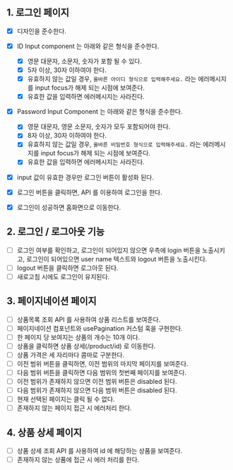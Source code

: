## 1. 로그인 페이지

- [x] 디자인을 준수한다.
- [x] ID Input component 는 아래와 같은 형식을 준수한다.
  - [x] 영문 대문자, 소문자, 숫자가 포함 될 수 있다.
  - [x] 5자 이상, 30자 이하여야 한다.
  - [x] 유효하지 않는 값일 경우, `올바른 아이디 형식으로 입력해주세요.` 라는 에러메시지를 input focus가 해제 되는 시점에 보여준다.
  - [x] 유효한 값을 입력하면 에러메시지는 사라진다.
- [x] Password Input Component 는 아래와 같은 형식을 준수한다.

  - [x] 영문 대문자, 영문 소문자, 숫자가 모두 포함되어야 한다.
  - [x] 8자 이상, 30자 이하여야 한다.
  - [x] 유효하지 않는 값일 경우, `올바른 비밀번호 형식으로 입력해주세요.` 라는 에러메시지를 input focus가 해제 되는 시점에 보여준다.
  - [x] 유효한 값을 입력하면 에러메시지는 사라진다.

- [x] input 값이 유효한 경우만 로그인 버튼이 활성화 된다.
- [x] 로그인 버튼을 클릭하면, API 를 이용하여 로그인을 한다.
- [x] 로그인이 성공하면 홈화면으로 이동한다.

## 2. 로그인 / 로그아웃 기능

- [ ] 로그인 여부를 확인하고, 로그인이 되어있지 않으면 우측에 login 버튼을 노출시키고, 로그인이 되어있으면 user name 텍스트와 logout 버튼을 노출시킨다.
- [ ] logout 버튼을 클릭하면 로그아웃 된다.
- [ ] 새로고침 시에도 로그인이 유지된다.

## 3. 페이지네이션 페이지

- [ ] 상품목록 조회 API 를 사용하여 상품 리스트를 보여준다.
- [ ] 페이지네이션 컴포넌트와 usePagination 커스텀 훅을 구현한다.
- [ ] 한 페이지 당 보여지는 상품의 개수는 10개 이다.
- [ ] 상품을 클릭하면 상품 상세(/product/id) 로 이동한다.
- [ ] 상품 가격은 세 자리마다 콤마로 구분한다.
- [ ] 이전 범위 버튼을 클릭하면, 이전 범위의 마지막 페이지를 보여준다.
- [ ] 다음 범위 버튼을 클릭하면 다음 범위의 첫번째 페이지를 보여준다.
- [ ] 이전 범위가 존재하지 않으면 이전 범위 버튼은 disabled 된다.
- [ ] 다음 범위가 존재하지 않으면 다음 범위 버튼은 disabled 된다.
- [ ] 현재 선택된 페이지는 클릭 될 수 없다.
- [ ] 존재하지 않는 페이지 접근 시 에러처리 한다.

## 4. 상품 상세 페이지

- [ ] 상품 상세 조회 API 를 사용하여 id 에 해당하는 상품을 보여준다.
- [ ] 존재하지 않는 상품에 접근 시 에러 처리를 한다.
